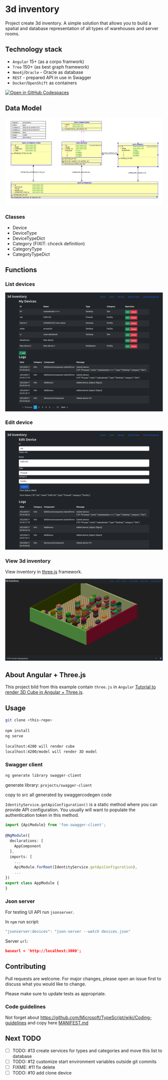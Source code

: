 # 3d inventory

Project create 3d inventory. A simple solution that allows you to build a spatial and database representation of all types of warehouses and server rooms.

## Technology stack

- `Angular` 15+ (as a corpo framwork)
- `Tree` 150+ (as best graph framework)
- `Neo4j`/`Oracle` - Oracle as database
- `REST` - prepared API in use in Swagger
- `Docker`/`OpenShift` as containers

[![Open in GitHub Codespaces](https://github.com/codespaces/badge.svg)](https://github.com/codespaces/new?hide_repo_select=true&ref=main&repo=0000000&machine=premiumLinux&devcontainer_path=.devcontainer%2Fdevcontainer.json&location=WestUs2)

## Data Model

![Data Model](https://github.com/karol-preiskorn/3d-inventory-angular-ui/raw/master/doc/img/Screenshot%20from%202023-05-01%2008-40-25.png)

### Classes

- Device
- DeviceType
- DeviceTypeDict
- Category (FIXIT: chceck definition)
- CategoryType
- CategotyTypeDict

## Functions

### List devices

![List devices](https://github.com/karol-preiskorn/3d-inventory-angular-ui/raw/master/src/assets/img/Screenshot%202023-04-11%20at%2007-51-03%203d%20inventory.png)

### Edit device

![Edit device](src/assets/img/Screenshot%202023-04-11%20at%2007-50-36%203d%20inventory.png)

### View 3d inventory

View inventory in [three.js](https://threejs.org/) framework.

![3d inventory cube 3d](src/assets/img/Screenshot%20from%202023-05-01%2008-29-25.png)

## About Angular + Three.js

This project bild from this example contain `three.js` in `Angular` [Tutorial to render 3D Cube in Angular + Three.js](https://srivastavaanurag79.medium.com/hello-cube-your-first-three-js-scene-in-angular-176c44b9c6c0).

## Usage

```bash
git clone <this-repo>

npm install
ng serve

localhost:4200 will render cube
localhost:4200/model will render 3D model
```

### Swagger client

```js
ng generate library swagger-client
```

generate library: `projects/swagger-client`

copy to src all generated by swaggercodegen code

`IdentityService.getApiConfiguration()` is a static method where you can provide API configuration. You usually will want to populate the authentication token in this method.

```ts
import {ApiModule} from 'foo-swagger-client';

@NgModule({
  declarations: [
    AppComponent
  ],
  imports: [
    ...
    ApiModule.forRoot(IdentityService.getApiConfiguration),
    ...
})
export class AppModule {
}
```

### Json server

For testing UI API run `jsonserver`.

In `npm` run script:

```js
"jsonserver:devices": "json-server --watch devices.json"
```

Server `url`:

```json
baseurl = 'http://localhost:3000';
```

## Contributing

Pull requests are welcome. For major changes, please open an issue first to discuss what you would like to change.

Please make sure to update tests as appropriate.

### Code guidelines

Not forget about https://github.com/Microsoft/TypeScript/wiki/Coding-guidelines and copy here [MANIFEST.md](MANIFEST.md)

## Next TODO

- [ ] TODO: #13 create services for types and categories and move this list to database
- [ ] TODO: #12 customize start environment variables outside git commits
- [ ] FIXME: #11 fix delete
- [ ] TODO: #10 add clone device
